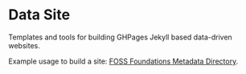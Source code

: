 # Data Site

Templates and tools for building GHPages Jekyll based data-driven websites.

Example usage to build a site: [FOSS Foundations Metadata Directory](https://fossfoundation.info/data).
